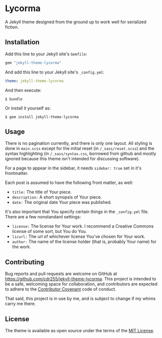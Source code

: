 # Lycorma

A Jekyll theme designed from the ground up to work well for serialized
fiction.


## Installation

Add this line to your Jekyll site's `Gemfile`:

```ruby
gem "jekyll-theme-lycorma"
```

And add this line to your Jekyll site's `_config.yml`:

```yaml
theme: jekyll-theme-lycorma
```

And then execute:

    $ bundle

Or install it yourself as:

    $ gem install jekyll-theme-lycorma

## Usage

There is no pagination currently, and there is only one layout. All
styling is done in `main.scss` except for the initial reset (in
`/_sass/reset.scss`) and the syntax highlighting (in
`/_sass/syntax.css`, borrowed from github and mostly ignored because
this theme isn't intended for discussing software).

For a page to appear in the sidebar, it needs `sidebar: true` set in
it's frontmatter.

Each post is assumed to have the following front matter, as well:

* `title:` The title of Your piece.
* `description:` A short synopsis of Your piece.
* `date:` The original date Your piece was published.

It's also important that You specify certain things in the
`_config.yml` file. There are a few nonstandard settings:

* `license:` The license for Your work. I recommend a Creative Commons
  license of some sort, but You do You.
* `licurl:` The url of whichever license You've chosen for Your work.
* `author:` The name of the license holder (that is, probably Your
  name) for the work.
  


## Contributing

Bug reports and pull requests are welcome on GitHub at
https://github.com/cdr255/jekyll-theme-lycorma. This project is
intended to be a safe, welcoming space for collaboration, and
contributors are expected to adhere to the [Contributor
Covenant](http://contributor-covenant.org) code of conduct.

That said, this project is in use by me, and is subject to change if
my whims carry me there.

## License

The theme is available as open source under the terms of the [MIT License](https://opensource.org/licenses/MIT).

